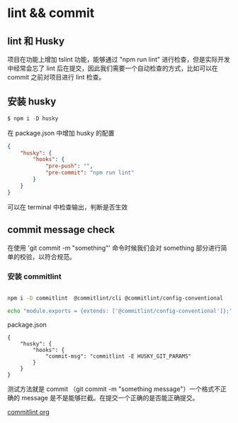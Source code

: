 # lint && commit

## lint 和 Husky

项目在功能上增加 tslint 功能，能够通过 "npm run lint" 进行检查，但是实际开发中经常会忘了 lint 后在提交，因此我们需要一个自动检查的方式，比如可以在 commit 之前对项目进行 lint 检查。

## 安装 husky

```js
$ npm i -D husky
```

在 package.json 中增加 husky 的配置

```json
{
    "husky": {
        "hooks": {
            "pre-push": "",
            "pre-commit": "npm run lint"
        }
    }
}
```

可以在 terminal 中检查输出，判断是否生效

## commit message check

在使用 'git commit -m "something"' 命令时候我们会对 something 部分进行简单的校验，以符合规范。

### 安装 commitlint

```bash

npm i -D commitlint  @commitlint/cli @commitlint/config-conventional

echo "module.exports = {extends: ['@commitlint/config-conventional']};" > commitlint.config.js

```

package.json

```file
{
    "husky": {
        "hooks": {
            "commit-msg": "commitlint -E HUSKY_GIT_PARAMS"
        }
    }
}
```

测试方法就是 commit （git commit -m "something message"）一个格式不正确的 message 是不是能够拦截。在提交一个正确的是否能正确提交。

[commitlint org](https://commitlint.js.org/#/guides-local-setup?id=install-commitlint)
